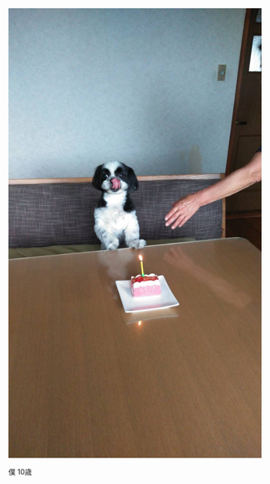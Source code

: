 <!DOCTYPE html>
<html lang=en dir="ltr">
  <head>
    <meta charset="utf-8">
    <link rel="stylesheet" href="stylesheet.css">
    <title>sora</title>
  </head>
  <body>
    <div class="main-pic">
        <img src="IMG_2917.JPG" alt="SORA">
        <p class="ppp">僕 10歳</p>
    </div>
  </body>
</html>
